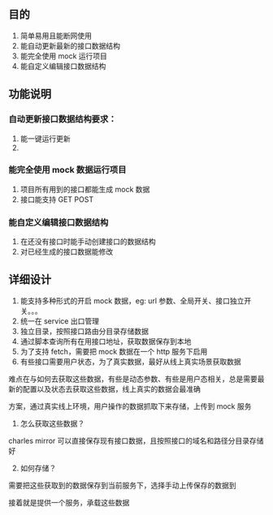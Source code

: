 
## 目的

1. 简单易用且能断网使用
2. 能自动更新最新的接口数据结构
3. 能完全使用 mock 运行项目
4. 能自定义编辑接口数据结构

## 功能说明

### 自动更新接口数据结构要求：

1. 能一键运行更新
2. 

### 能完全使用 mock 数据运行项目

1. 项目所有用到的接口都能生成 mock 数据
2. 接口能支持 GET POST

### 能自定义编辑接口数据结构

1. 在还没有接口时能手动创建接口的数据结构
2. 对已经生成的接口数据能修改

## 详细设计

1. 能支持多种形式的开启 mock 数据，eg: url 参数、全局开关、接口独立开关。。。
2. 统一在 service 出口管理
3. 独立目录，按照接口路由分目录存储数据
4. 通过脚本查询所有在用接口地址，获取数据保存到本地
5. 为了支持 fetch，需要把 mock 数据在一个 http 服务下启用
6. 有些接口需要用户状态，为了真实数据，最好从线上真实场景获取数据

难点在与如何去获取这些数据，有些是动态参数、有些是用户态相关，总是需要最新的配置以及状态去获取这些数据，线上真实的数据会最准确

方案，通过真实线上环境，用户操作的数据抓取下来存储，上传到 mock 服务

1. 怎么获取这些数据？

charles mirror 可以直接保存现有接口数据，且按照接口的域名和路径分目录存储好

2. 如何存储？

需要把这些获取到的数据保存到当前服务下，选择手动上传保存的数据到

接着就是提供一个服务，承载这些数据
